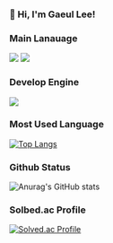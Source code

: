 <!-- info -->
### :wave: Hi, I'm Gaeul Lee!

<!-- Language logo-->
### Main Lanauage
<img src="https://img.shields.io/badge/java-%23007396.svg?&style=for-the-badge&logo=java&logoColor=white" /> <img src="https://img.shields.io/badge/kotlin-%23892CA0.svg?&style=for-the-badge&logo=Kotlin&logoColor=white" />  

### Develop Engine
<img src="https://img.shields.io/badge/android_studio-3DDC84.svg?&style=for-the-badge&logo=android%20studio&logoColor=white" />


### Most Used Language
<!-- most used language -->
[![Top Langs](https://github-readme-stats.vercel.app/api/top-langs/?username=gaeulzzang&layout=compact)](https://github.com/gaeulzzang/github-readme-stats) 


### Github Status
<!-- Github Status --> 
![Anurag's GitHub stats](https://github-readme-stats.vercel.app/api?username=gaeulzzang&show_icons=true&theme=dracula)


### Solbed.ac Profile
[![Solved.ac Profile](http://mazassumnida.wtf/api/v2/generate_badge?boj=gaeulzzang11)](https://solved.ac/gaeulzzang11/)
<!---
gaeulzzang/gaeulzzang is a ✨ special ✨ repository because its `README.md` (this file) appears on your GitHub profile.
You can click the Preview link to take a look at your changes.
--->
